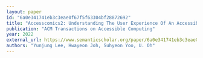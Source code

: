 ```yaml
---
layout: paper
id: "6a0e341741eb3c3eae0f67f5f63304bf28872692"
title: "Accesscomics2: Understanding The User Experience Of An Accessible Comic Book Reader For Blind People With Textual Sound Effects"
publication: "ACM Transactions on Accessible Computing"
year: 2022
external_url: https://www.semanticscholar.org/paper/6a0e341741eb3c3eae0f67f5f63304bf28872692
authors: "Yunjung Lee, Hwayeon Joh, Suhyeon Yoo, U. Oh"
---
```

